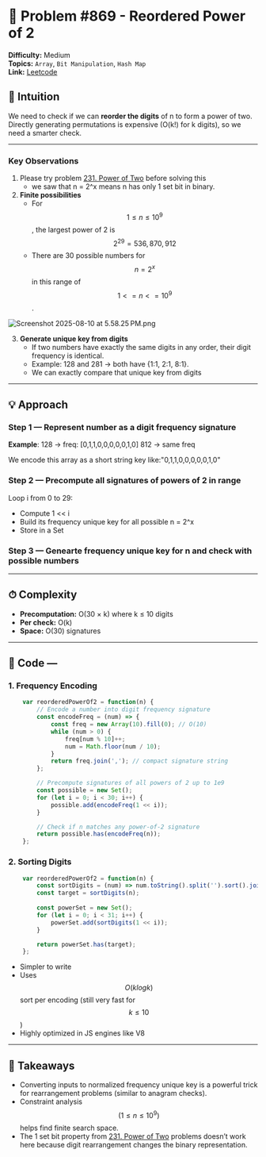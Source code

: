 # 🧩 Problem #869 - Reordered Power of 2

**Difficulty:** Medium  
**Topics:**  `Array`, `Bit Manipulation`, `Hash Map`  
**Link:** [Leetcode](https://leetcode.com/problems/reordered-power-of-2/description/)

## 🧠 Intuition

We need to check if we can **reorder the digits** of n to form a power of two.  
Directly generating permutations is expensive (O(k!) for k digits), so we need a smarter check.

---

### Key Observations
1. Please try problem [231. Power of Two](https://leetcode.com/problems/power-of-two/description/) before solving this
    - we saw that n = 2^x means n has only 1 set bit in binary.
2. **Finite possibilities**  
   - For $$1 ≤ n ≤ 10^9$$, the largest power of 2 is $$2^{29} = 536,870,912$$  
   - There are 30 possible numbers for $$n = 2^x$$ in this range of $$1 <= n <= 10^9$$.
   
![Screenshot 2025-08-10 at 5.58.25 PM.png](https://assets.leetcode.com/users/images/a3b7fe8b-2956-404d-a182-e9ea6e192a8d_1754829655.3087282.png)

3. **Generate unique key from digits**  
   - If two numbers have exactly the same digits in any order, their digit frequency is identical.  
   - Example: 128 and 281 → both have {1:1, 2:1, 8:1}.
   - We can exactly compare that unique key from digits

---

## 💡 Approach

### Step 1 — Represent number as a digit frequency signature
**Example**:
128 → freq: [0,1,1,0,0,0,0,0,1,0]
812 → same freq

We encode this array as a short string key like:"0,1,1,0,0,0,0,0,1,0"

### Step 2 — Precompute all signatures of powers of 2 in range
Loop i from 0 to 29:
- Compute 1 << i
- Build its frequency unique key for all possible n = 2^x
- Store in a Set

### Step 3 — Genearte frequency unique key for n and check with possible numbers

---

## ⏱ Complexity

- **Precomputation:** O(30 × k) where k ≤ 10 digits  
- **Per check:** O(k)  
- **Space:** O(30) signatures

---

## 📝 Code — 

### 1. Frequency Encoding

```javascript []
    var reorderedPowerOf2 = function(n) {
        // Encode a number into digit frequency signature
        const encodeFreq = (num) => {
            const freq = new Array(10).fill(0); // O(10)
            while (num > 0) {
                freq[num % 10]++;
                num = Math.floor(num / 10);
            }
            return freq.join(','); // compact signature string
        };

        // Precompute signatures of all powers of 2 up to 1e9
        const possible = new Set();
        for (let i = 0; i < 30; i++) {
            possible.add(encodeFreq(1 << i));
        }

        // Check if n matches any power-of-2 signature
        return possible.has(encodeFreq(n));
    };
```


### 2. Sorting Digits

```javascript []
    var reorderedPowerOf2 = function(n) {
        const sortDigits = (num) => num.toString().split('').sort().join('');
        const target = sortDigits(n);
        
        const powerSet = new Set();
        for (let i = 0; i < 31; i++) {
            powerSet.add(sortDigits(1 << i));
        }

        return powerSet.has(target);
    };
```

- Simpler to write
- Uses $$O(k log k)$$ sort per encoding (still very fast for $$k ≤ 10$$)
- Highly optimized in JS engines like V8

---

## 🎯 Takeaways

- Converting inputs to normalized frequency unique key is a powerful trick for rearrangement problems (similar to anagram checks).
- Constraint analysis $$(1 ≤ n ≤ 10^9)$$ helps find finite search space.
- The 1 set bit property from [231. Power of Two](https://leetcode.com/problems/power-of-two/description/) problems doesn’t work here because digit rearrangement changes the binary representation.

